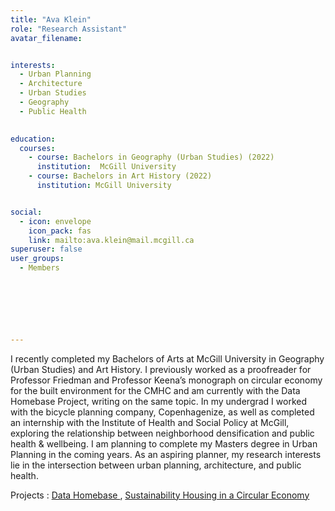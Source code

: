 ```yaml
---
title: "Ava Klein"
role: "Research Assistant"
avatar_filename: 


interests:
  - Urban Planning
  - Architecture
  - Urban Studies
  - Geography
  - Public Health
  

education:
  courses:
    - course: Bachelors in Geography (Urban Studies) (2022)
      institution:  McGill University 
    - course: Bachelors in Art History (2022)
      institution: McGill University 


social:
  - icon: envelope
    icon_pack: fas
    link: mailto:ava.klein@mail.mcgill.ca
superuser: false
user_groups:
  - Members



    

  

--- 
```



I recently completed my Bachelors of Arts at McGill University in Geography (Urban Studies) and Art History. I previously worked as a proofreader for Professor Friedman and Professor Keena’s monograph on circular economy for the built environment for the CMHC and am currently with the Data Homebase Project, writing on the same topic. In my undergrad I worked with the bicycle planning company, Copenhagenize, as well as completed an internship with the Institute of Health and Social Policy at McGill, exploring the relationship between neighborhood densification and public health & wellbeing. I am planning to complete my Masters degree in Urban Planning in the coming years. As an aspiring planner, my research interests lie in the intersection between urban planning, architecture, and public health.



Projects  : 
<a href='http://localhost:1313/project/data-homebase/'  >Data Homebase </a>,
<a href='http://localhost:1313/project/sustainability-housing-in-a-circular-economy/'  >Sustainability Housing in a Circular Economy </a>

</br>
